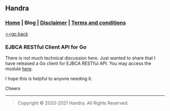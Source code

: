 ## Handra

### [Home](/) | Blog | [Disclaimer](/disclaimer) | [Terms and conditions](/tnc)

[<<go back](..)

### EJBCA RESTful Client API for Go
There is not much technical discussion here. Just wanted to share that I have released a Go client for EJBCA RESTful API. You may access the module [here](https://github.com/gohango/ejbcarest).

I hope this is helpful to anyone needing it.

Cheers

---

> Copyright &copy; 2020-2021 Handra. All Rights Reserved.
